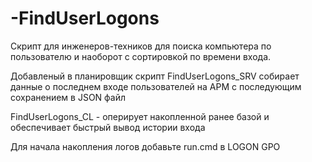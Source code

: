 # -FindUserLogons
Скрипт для инженеров-техников для поиска компьютера по пользователю
и наоборот с сортировкой по времени входа.

Добавленый в планировщик скрипт FindUserLogons_SRV собирает данные о последнем входе 
пользователей на АРМ с последующим сохранением в JSON файл

FindUserLogons_CL - оперирует накопленной ранее базой и обеспечивает быстрый вывод истории входа

Для начала накопления логов добавьте run.cmd в LOGON GPO 
